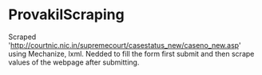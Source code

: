 # ProvakilScraping
Scraped 'http://courtnic.nic.in/supremecourt/casestatus_new/caseno_new.asp'  using Mechanize, lxml.
Nedded to fill the form first submit and then scrape values of the webpage after submitting.

